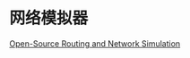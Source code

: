 # 网络模拟器
[Open-Source Routing and Network Simulation](https://www.brianlinkletter.com/open-source-network-simulators/)
